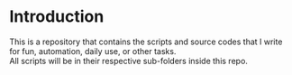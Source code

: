 # Introduction
This is a repository that contains the scripts and source codes that I write for fun, automation, daily use, or other tasks.
\
All scripts will be in their respective sub-folders inside this repo.
